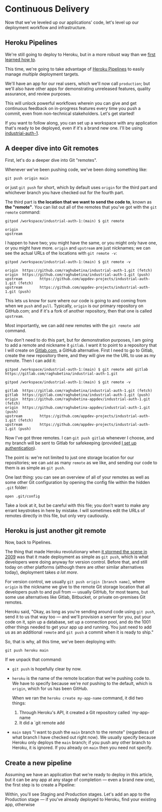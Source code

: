 # Continuous Delivery

Now that we've leveled up our applications' code, let's level up our deployment workflow and infrastructure.

## Heroku Pipelines

We're still going to deploy to Heroku, but in a more robust way than we [first learned how to](https://chapters.firstdraft.com/chapters/775).

This time, we're going to take advantage of [Heroku Pipelines](https://devcenter.heroku.com/articles/pipelines) to easily manage _multiple_ deployment targets.

We'll have an app for our real users, which we'll now call `production`; but we'll also have other apps for demonstrating unreleased features, quality assurance, and review purposes.

This will unlock powerful workflows wherein you can give and get continuous feedback on in-progress features every time you push a commit, even from non-technical stakeholders. Let's get started!

If you want to follow along, you can set up a workspace with any application that's ready to be deployed, even if it's a brand new one. I'll be using [industrial-auth-1](https://github.com/appdev-projects/industrial-auth-1).

## A deeper dive into Git remotes

First, let's do a deeper dive into Git "remotes".

Whenever we've been pushing code, we've been doing something like:

```
git push origin main
```

or just `git push` for short, which by default uses `origin` for the third part and whichever branch you have checked out for the fourth part.

The third part is **the location that we want to send the code to**, known as **the "remote"**. You can list out all of the remotes that you've got with the `git remote` command:

```
gitpod /workspace/industrial-auth-1:(main) $ git remote

origin
upstream
```

I happen to have two; you might have the same, or you might only have one, or you might have more. `origin` and `upstream` are just nicknames; we can see the actual URLs of the locations with `git remote -v`:

```
gitpod /workspace/industrial-auth-1:(main) $ git remote -v

origin  https://github.com/raghubetina/industrial-auth-1.git (fetch)
origin  https://github.com/raghubetina/industrial-auth-1.git (push)
upstream        https://github.com/appdev-projects/industrial-auth-1.git (fetch)
upstream        https://github.com/appdev-projects/industrial-auth-1.git (push)
```

This lets us know for sure where our code is going to and coming from when we `push` and `pull`. Typically, `origin` is our primary repository on GitHub.com; and if it's a fork of another repository, then that one is called `upstream`.

Most importantly, we can add new remotes with the `git remote add` command.

You don't need to do this part, but for demonstration purposes, I am going to add a remote and nickname it `gitlab`. I want it to point to a repository that I will create on [Gitlab.com](https://gitlab.com/), a GitHub alternative. First I need to go to Gitlab, create the new repository there, and they will give me the URL to use as my remote. Then I can add it:

```
gitpod /workspace/industrial-auth-1:(main) $ git remote add gitlab https://gitlab.com/raghubetina/industrial-auth-1.git

gitpod /workspace/industrial-auth-1:(main) $ git remote -v

gitlab  https://gitlab.com/raghubetina/industrial-auth-1.git (fetch)
gitlab  https://gitlab.com/raghubetina/industrial-auth-1.git (push)
origin  https://github.com/raghubetina-appdev/industrial-auth-1.git (fetch)
origin  https://github.com/raghubetina-appdev/industrial-auth-1.git (push)
upstream        https://github.com/appdev-projects/industrial-auth-1.git (fetch)
upstream        https://github.com/appdev-projects/industrial-auth-1.git (push)
```

Now I've got three remotes. I can `git push gitlab` whenever I choose, and my branch will be sent to Gitlab for safekeeping (provided [I set up authentication](https://docs.gitlab.com/ee/integration/gitpod.html#enable-gitpod-in-your-user-settings)).

The point is: we're not limited to just one storage location for our repositories; we can `add` as many `remote` as we like, and sending our code to them is as simple as `git push`.

One last thing: you can see an overview of all of your remotes as well as some other Git configuration by opening the config file within the hidden `.git` folder:

```
open .git/config
```

Take a look at it, but be careful with this file; you don't want to make any errant keystrokes in here by mistake. I will sometimes edit the URLs of remotes directly in this file, but only very cautiously.

## Heroku is just another git remote

Now, back to Pipelines.

The thing that made Heroku revolutionary when [it stormed the scene in 2009](https://www.infoq.com/news/2009/05/heroku-provisionless-revolution/) was that it made deployment as simple as `git push`, which is what developers were doing anyway for version control. Before that, and still today on other platforms (although there are other similar alternatives today), deployment takes _a lot more_.

For version control, we usually `git push origin [branch name]`, where `origin` is the nickname we give to the  remote Git storage location that all developers push to and pull from — usually GitHub, for most teams, but some use alternatives like Gitlab, Bitbucket, or private on-premises Git remotes.

Heroku said, "Okay, as long as you're sending around code using `git push`, send it to us that way too — and we'll provision a server for you, put your code on it, spin up a database, set up a connection pool, and do the 1001 other things needed to get your app up and running. You just need to add us as an additional `remote` and `git push` a commit when it is ready to ship."

So, that is why, all this time, we've been deploying with:

```
git push heroku main
```

If we unpack that command:

 - `git push` is hopefully clear by now.
 - `heroku` is the name of the remote location that we're pushing code to. We have to specify because we're _not_ pushing to the default, which is `origin`, which for us has been GitHub.

    When we ran the `heroku create my-app-name` command, it did two things:

    1. Through Heroku's API, it created a Git repository called `my-app-name
    1. It did a `git remote add 
 - `main` says "I want to push the `main` branch to the remote" (regardless of what branch I have checked out right now). We usually specify because Heroku only deploys the `main` branch; if you push any other branch to Heroku, it is ignored. If you already on `main` then you need not specify.


## Create a new pipeline

Assuming we have an application that we're ready to deploy  in this article, but it can be any app at any stage of completion — even a brand new one), the first step is to create a Pipeline:


Within, you'll see Staging and Production stages. Let's add an app to the Production stage — if you've already deployed to Heroku, find your existing app, otherwise 

